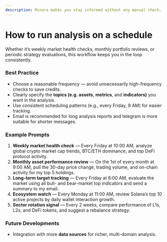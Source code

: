 ```yaml
---
description: Minara makes you stay informed without any manual check.
---
```


# How to run analysis on a schedule

Whether it’s weekly market health checks, monthly portfolio reviews, or periodic strategy evaluations, this workflow keeps you in the loop consistently.

### Best Practice

* Choose a reasonable frequency — avoid unnecessarily high-frequency checks to save credits.
* Clearly specify the **topics (e.g. assets**, **metrics**, and **indicators)** you want in the analysis.
* Use consistent scheduling patterns (e.g., every Friday, 9 AM) for easier tracking.
* Email is recommended for long analysis reports and telegram is more suitable for shorter messages.

### Example Prompts

1. **Weekly market health check** — Every Friday at 10:00 AM, analyze global crypto market cap trends, BTC/ETH dominance, and top DeFi protocol activity.
2. **Monthly asset performance review** — On the 1st of every month at 9:00 AM, pull the 30-day price change, trading volume, and on-chain activity for my top 5 holdings.
3. **Long-term target tracking** — Every Friday at 8:00 AM, evaluate the market using all bull- and bear-market top indicators and send a summary to my email.
4. **Ecosystem watch** — Every Monday at 11:00 AM, review Solana’s top 10 active projects by daily wallet interaction growth.
5. **Sector rotation signal** — Every 2 weeks, compare performance of L1s, L2s, and DeFi tokens, and suggest a rebalance strategy.

### Future Developments

* Integration with more **data sources** for richer, multi-domain analysis.
